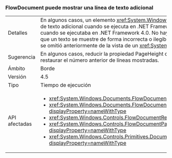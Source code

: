 ### <a name="flowdocument-may-show-an-extra-line-of-text"></a>FlowDocument puede mostrar una línea de texto adicional

|   |   |
|---|---|
|Detalles|En algunos casos, un elemento <xref:System.Windows.Documents.FlowDocument> mostrará una línea de texto adicional cuando se ejecuta en .NET Framework 4.5 en comparación a cómo se mostraba cuando se ejecutaba en .NET Framework 4.0. No hay casos conocidos de que el cambio provoque que un texto se muestre de forma incorrecta o ilegible, pero podría dar la impresión de que el texto se omitió anteriormente de la vista de un <xref:System.Windows.Documents.FlowDocument>.|
|Sugerencia|En algunos casos, reducir la propiedad PageHeight del elemento de visualización en uno puede restaurar el número anterior de líneas mostradas.|
|Ámbito|Borde|
|Versión|4.5|
|Tipo|Tiempo de ejecución|
|API afectadas|<ul><li><xref:System.Windows.Documents.FlowDocument.%23ctor?displayProperty=nameWithType></li><li><xref:System.Windows.Documents.FlowDocument.%23ctor(System.Windows.Documents.Block)?displayProperty=nameWithType></li><li><xref:System.Windows.Controls.FlowDocumentReader.%23ctor?displayProperty=nameWithType></li><li><xref:System.Windows.Controls.FlowDocumentPageViewer.%23ctor?displayProperty=nameWithType></li><li><xref:System.Windows.Controls.Primitives.DocumentPageView.%23ctor?displayProperty=nameWithType></li></ul>|

